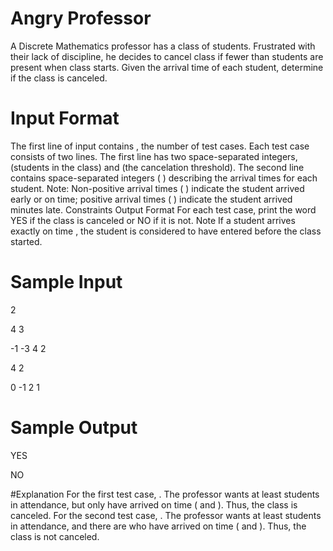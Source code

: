 # Angry Professor

A Discrete Mathematics professor has a class of students. Frustrated with their lack of discipline, he
decides to cancel class if fewer than students are present when class starts.
Given the arrival time of each student, determine if the class is canceled.

# Input Format

The first line of input contains , the number of test cases.
Each test case consists of two lines. The first line has two space-separated integers, (students in the class)
and (the cancelation threshold). The second line contains space-separated integers ( )
describing the arrival times for each student.
Note: Non-positive arrival times ( ) indicate the student arrived early or on time; positive arrival
times ( ) indicate the student arrived minutes late.
Constraints
Output Format
For each test case, print the word YES if the class is canceled or NO if it is not.
Note
If a student arrives exactly on time , the student is considered to have entered before the class
started.

# Sample Input
2

4 3

-1 -3 4 2

4 2

0 -1 2 1

# Sample Output
YES

NO

#Explanation
For the first test case, . The professor wants at least students in attendance, but only have
arrived on time ( and ). Thus, the class is canceled.
For the second test case, . The professor wants at least students in attendance, and there are
who have arrived on time ( and ). Thus, the class is not canceled.